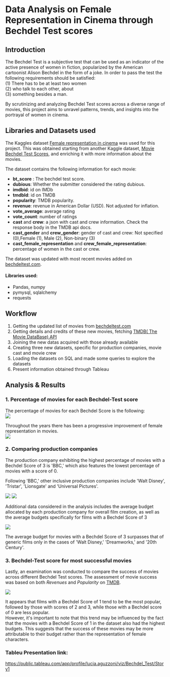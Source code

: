 # Data Analysis on Female Representation in Cinema through Bechdel Test scores


## Introduction
The Bechdel Test is a subjective test that can be used as an indicator of the active presence of women in fiction, popularized by the American cartoonist Alison Bechdel in the form of a joke.
In order to pass the test the following requirements should be satisfied: <br> (1) There has to be at least two women
<br>(2) who talk to each other, about 
<br>(3) something besides a man. 

By scrutinizing and analyzing Bechdel Test scores across a diverse range of movies, this project aims to unravel patterns, trends, and insights into the portrayal of women in cinema. 


## Libraries and Datasets used
The Kaggles dataset [Female representation in cinema](https://www.kaggle.com/datasets/vinifm/female-representation-in-cinema) was used for this project. This was obtained starting from another Kaggle dataset, [Movie Bechdel Test Scores](https://www.kaggle.com/datasets/alisonyao/movie-bechdel-test-scores), and enriching it with more information about the movies.

The dataset contains the following information for each movie: <br>
- **bt_score** : The bechdel test score.
- **dubious**: Whether the submitter considered the rating dubious.
- **imdbid**: id on IMDb
- **tmdbId**: id on TMDB
- **popularity**: TMDB popularity.
- **revenue**: revenue in American Dollar (USD). Not adjusted for inflation.
- **vote_average**: average rating
- **vote_count**: number of ratings
- **cast** and **crew**: a json with cast and crew information. Check the response body in the TMDB api docs.
- **cast_gender** and **crew_gender**: gender of cast and crew: Not specified (0),Female (1), Male (2), Non-binary (3)
- **cast_female_representation** and **crew_female_representation**: percentage of women in the cast or crew.

The dataset was updated with most recent movies added on [bechdeltest.com](https://bechdeltest.com/).


#### Libraries used:
- Pandas, numpy
- pymysql, sqlalchemy
- requests


## Workflow
1. Getting the updated list of movies from [bechdeltest.com](https://bechdeltest.com/)
2. Getting details and credits of these new movies, fetching [TMDB( The Movie DataBase) API](https://developer.themoviedb.org/docs)
3. Joining the new datas acquired with those already available
4. Creating three new datasets, specific for production companies, movie cast and movie crew
5. Loading the datasets on SQL and made some queries to explore the datasets
6. Present information obtained through Tableau


## Analysis & Results

### 1. Percentage of movies for each Bechdel-Test score

The percentage of movies for each Bechdel Score is the following: <br>
<img src=https://github.com/luciaaguzzoni/project-IV/blob/main/figures/1.1.png />

Throughout the years there has been a progressive improvement of female representation in movies. <br>
<img src=https://github.com/luciaaguzzoni/project-IV/blob/main/figures/1.2.png />

### 2. Comparing production companies 

The production company exhibiting the highest percentage of movies with a Bechdel Score of 3 is 'BBC,' which also features the lowest percentage of movies with a score of 0. <br>

Following 'BBC,' other inclusive production companies include 'Walt Disney', 'Tristar', 'Lionsgate' and 'Universal Pictures'. <br> 

<img src=https://github.com/luciaaguzzoni/project-IV/blob/main/figures/2.1.png />

<img src=https://github.com/luciaaguzzoni/project-IV/blob/main/figures/2.2.png />

Additional data considered in the analysis includes the average budget allocated by each production company for overall film creation, as well as the average budgets specifically for films with a Bechdel Score of 3
<br>

<img src=https://github.com/luciaaguzzoni/project-IV/blob/main/figures/3.1.png />

The average budget for movies with a Bechdel Score of 3 surpasses that of generic films only in the cases of 'Walt Disney,' 'Dreamworks,' and '20th Century'.

### 3. Bechdel-Test score for most successful movies

Lastly, an examination was conducted to compare the success of movies across different Bechdel Test scores. The assessment of movie success was based on both *Revenues* and *Popularity* on [TMDB](https://www.themoviedb.org/?language=es-ES). <br>

<img src=https://github.com/luciaaguzzoni/project-IV/blob/main/figures/4.png />

It appears that films with a Bechdel Score of 1 tend to be the most popular, followed by those with scores of 2 and 3, while those with a Bechdel score of 0 are less popular. <br>
However, it's important to note that this trend may be influenced by the fact that the movies with a Bechdel Score of 1 in the dataset also had the highest budgets. This suggests that the success of these movies may be more attributable to their budget rather than the representation of female characters.



### Tableu Presentation link: 
https://public.tableau.com/app/profile/lucia.aguzzoni/viz/Bechdel_Test/Story1
